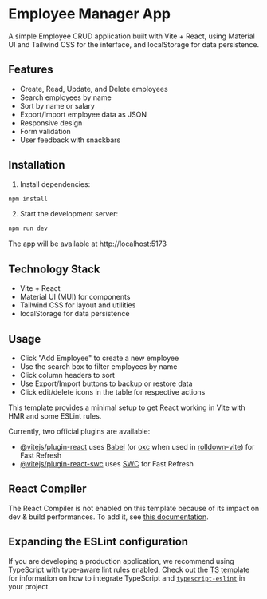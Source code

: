 # Employee Manager App

A simple Employee CRUD application built with Vite + React, using Material UI and Tailwind CSS for the interface, and localStorage for data persistence.

## Features

- Create, Read, Update, and Delete employees
- Search employees by name
- Sort by name or salary
- Export/Import employee data as JSON
- Responsive design
- Form validation
- User feedback with snackbars

## Installation

1. Install dependencies:
```bash
npm install
```

2. Start the development server:
```bash
npm run dev
```

The app will be available at http://localhost:5173

## Technology Stack

- Vite + React
- Material UI (MUI) for components
- Tailwind CSS for layout and utilities
- localStorage for data persistence

## Usage

- Click "Add Employee" to create a new employee
- Use the search box to filter employees by name
- Click column headers to sort
- Use Export/Import buttons to backup or restore data
- Click edit/delete icons in the table for respective actions

This template provides a minimal setup to get React working in Vite with HMR and some ESLint rules.

Currently, two official plugins are available:

- [@vitejs/plugin-react](https://github.com/vitejs/vite-plugin-react/blob/main/packages/plugin-react) uses [Babel](https://babeljs.io/) (or [oxc](https://oxc.rs) when used in [rolldown-vite](https://vite.dev/guide/rolldown)) for Fast Refresh
- [@vitejs/plugin-react-swc](https://github.com/vitejs/vite-plugin-react/blob/main/packages/plugin-react-swc) uses [SWC](https://swc.rs/) for Fast Refresh

## React Compiler

The React Compiler is not enabled on this template because of its impact on dev & build performances. To add it, see [this documentation](https://react.dev/learn/react-compiler/installation).

## Expanding the ESLint configuration

If you are developing a production application, we recommend using TypeScript with type-aware lint rules enabled. Check out the [TS template](https://github.com/vitejs/vite/tree/main/packages/create-vite/template-react-ts) for information on how to integrate TypeScript and [`typescript-eslint`](https://typescript-eslint.io) in your project.
